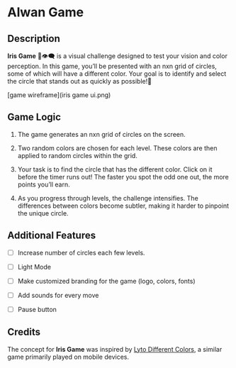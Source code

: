 # Alwan Game

## Description

**Iris Game** 🌈👁️‍🗨️ is a visual challenge designed to test your vision and color perception. In this game, you’ll be presented with an nxn grid of circles, some of which will have a different color. Your goal is to identify and select the circle that stands out as quickly as possible!🎯

[game wireframe](iris game ui.png)


## Game Logic

1. The game generates an nxn grid of circles on the screen. 

2. Two random colors are chosen for each level. These colors are then applied to random circles within the grid.

3. Your task is to find the circle that has the different color. Click on it before the timer runs out! The faster you spot the odd one out, the more points you’ll earn.

4. As you progress through levels, the challenge intensifies. The differences between colors become subtler, making it harder to pinpoint the unique circle.

## Additional Features

- [ ] Increase number of circles each few levels.
- [ ] Light Mode
- [ ] Make customized branding for the game (logo, colors, fonts)
- [ ] Add sounds for every move
- [ ] Pause button



## Credits

The concept for **Iris Game** was inspired by [Lyto Different Colors](https://www.gamen.com/game111), a similar game primarily played on mobile devices.
